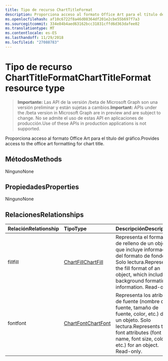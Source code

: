 ```yaml
---
title: Tipo de recurso ChartTitleFormat
description: Proporciona acceso al formato Office Art para el título del gráfico.
ms.openlocfilehash: af10c6722f8a46d08364df201e2cbe55b697f7a3
ms.sourcegitcommit: 334e84b4aed63162bcc31831cffd6d363dafee02
ms.translationtype: MT
ms.contentlocale: es-ES
ms.lasthandoff: 11/29/2018
ms.locfileid: "27088783"
---
```

# <a name="charttitleformat-resource-type"></a><span data-ttu-id="a89dc-103">Tipo de recurso ChartTitleFormat</span><span class="sxs-lookup"><span data-stu-id="a89dc-103">ChartTitleFormat resource type</span></span>

> <span data-ttu-id="a89dc-104">**Importante:** Las API de la versión /beta de Microsoft Graph son una versión preliminar y están sujetas a cambios.</span><span class="sxs-lookup"><span data-stu-id="a89dc-104">**Important:** APIs under the /beta version in Microsoft Graph are in preview and are subject to change.</span></span> <span data-ttu-id="a89dc-105">No se admite el uso de estas API en aplicaciones de producción.</span><span class="sxs-lookup"><span data-stu-id="a89dc-105">Use of these APIs in production applications is not supported.</span></span>

<span data-ttu-id="a89dc-106">Proporciona acceso al formato Office Art para el título del gráfico.</span><span class="sxs-lookup"><span data-stu-id="a89dc-106">Provides access to the office art formatting for chart title.</span></span>


## <a name="methods"></a><span data-ttu-id="a89dc-107">Métodos</span><span class="sxs-lookup"><span data-stu-id="a89dc-107">Methods</span></span>
<span data-ttu-id="a89dc-108">Ninguno</span><span class="sxs-lookup"><span data-stu-id="a89dc-108">None</span></span>

## <a name="properties"></a><span data-ttu-id="a89dc-109">Propiedades</span><span class="sxs-lookup"><span data-stu-id="a89dc-109">Properties</span></span>
<span data-ttu-id="a89dc-110">Ninguno</span><span class="sxs-lookup"><span data-stu-id="a89dc-110">None</span></span>

## <a name="relationships"></a><span data-ttu-id="a89dc-111">Relaciones</span><span class="sxs-lookup"><span data-stu-id="a89dc-111">Relationships</span></span>
| <span data-ttu-id="a89dc-112">Relación</span><span class="sxs-lookup"><span data-stu-id="a89dc-112">Relationship</span></span> | <span data-ttu-id="a89dc-113">Tipo</span><span class="sxs-lookup"><span data-stu-id="a89dc-113">Type</span></span>   |<span data-ttu-id="a89dc-114">Descripción</span><span class="sxs-lookup"><span data-stu-id="a89dc-114">Description</span></span>|
|:---------------|:--------|:----------|
|<span data-ttu-id="a89dc-115">fill</span><span class="sxs-lookup"><span data-stu-id="a89dc-115">fill</span></span>|[<span data-ttu-id="a89dc-116">ChartFill</span><span class="sxs-lookup"><span data-stu-id="a89dc-116">ChartFill</span></span>](chartfill.md)|<span data-ttu-id="a89dc-p102">Representa el formato de relleno de un objeto, que incluye información del formato de fondo. Solo lectura.</span><span class="sxs-lookup"><span data-stu-id="a89dc-p102">Represents the fill format of an object, which includes background formating information. Read-only.</span></span>|
|<span data-ttu-id="a89dc-119">font</span><span class="sxs-lookup"><span data-stu-id="a89dc-119">font</span></span>|[<span data-ttu-id="a89dc-120">ChartFont</span><span class="sxs-lookup"><span data-stu-id="a89dc-120">ChartFont</span></span>](chartfont.md)|<span data-ttu-id="a89dc-p103">Representa los atributos de fuente (nombre de fuente, tamaño de fuente, color, etc.) de un objeto. Solo lectura.</span><span class="sxs-lookup"><span data-stu-id="a89dc-p103">Represents the font attributes (font name, font size, color, etc.) for an object. Read-only.</span></span>|

<!-- uuid: 8fcb5dbc-d5aa-4681-8e31-b001d5168d79
2015-10-25 14:57:30 UTC -->
<!-- {
  "type": "#page.annotation",
  "description": "ChartTitleFormat resource",
  "keywords": "",
  "section": "documentation",
  "tocPath": ""
}-->